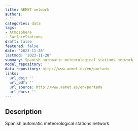 ```yaml
---
title: AEMET network
authors:
- ''
categories: data
tags:
- Atmosphere
- SurfaceStations
draft: false
featured: false
date: '2023-11-28'
lastmod: '2023-11-28'
summary: Spanish automatic meteorological stations network
model_repository: ''
data_repository: http://www.aemet.es/en/portada
links:
  url_doi: ''
  url_pdf: ''
  url_source: http://www.aemet.es/en/portada
  url_docs: ''
---
```


## Description

Spanish automatic meteorological stations network

